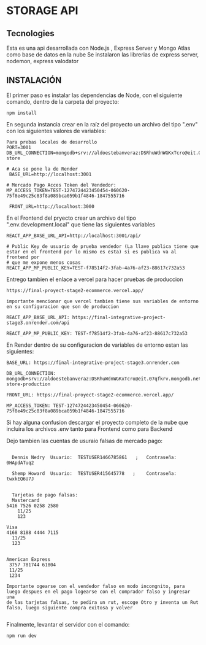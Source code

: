 # STORAGE API

## Tecnologies

Esta es una api desarrollada con Node.js , Express Server y Mongo Atlas como base de datos en la nube
Se instalaron las librerias de express server, nodemon, express valodator

## INSTALACIÓN

El primer paso es instalar las dependencias de Node, con el siguiente comando, dentro de la carpeta del proyecto:

```
npm install

```

En segunda instancia crear en la raíz del proyecto un archivo del tipo ".env" con los siguientes valores de variables:

```
Para prebas locales de desarrollo
PORT=3001
DB_URL_CONNECTION=mongodb+srv://aldoestebanveraz:DSRhuWdnWGKxTcro@eit.07qfkrv.mongodb.net/figures-store

# Aca se pone la de Render
 BASE_URL=http://localhost:3001

# Mercado Pago Acces Token del Vendedor:
MP_ACCESS_TOKEN=TEST-1274724423450454-060620-75f8e49c25c83f8a089bca059b1f4846-1847555716

 FRONT_URL=http://localhost:3000

```

En el Frontend del pryecto crear un archivo del tipo ".env.development.local" que tiene las siguientes variables

```
REACT_APP_BASE_URL_API=http://localhost:3001/api/

# Public Key de usuario de prueba vendedor (La llave publica tiene que estar en el frontend por lo mismo es esta) si es publica va al frontend por
# que me expone menos cosas
REACT_APP_MP_PUBLIC_KEY=TEST-f78514f2-3fab-4a76-af23-88617c732a53

```

Entrego tambien el enlace a vercel para hacer pruebas de produccion

```
https://final-proyect-stage2-ecommerce.vercel.app/

importante mencionar que vercel tambien tiene sus variables de entorno en su configuracion que son de produccion

REACT_APP_BASE_URL_API: https://final-integrative-project-stage3.onrender.com/api

REACT_APP_MP_PUBLIC_KEY: TEST-f78514f2-3fab-4a76-af23-88617c732a53

```

En Render dentro de su configuracion de variables de entorno estan las siguientes:

```
BASE_URL: https://final-integrative-project-stage3.onrender.com

DB_URL_CONNECTION: mongodb+srv://aldoestebanveraz:DSRhuWdnWGKxTcro@eit.07qfkrv.mongodb.net/figures-store-production

FRONT_URL: https://final-proyect-stage2-ecommerce.vercel.app/

MP_ACCESS_TOKEN: TEST-1274724423450454-060620-75f8e49c25c83f8a089bca059b1f4846-1847555716

```

Si hay alguna confusion descargar el proyecto completo de la nube que incluira los archivos .env tanto para Frontend como para Backend

Dejo tambien las cuentas de usuraio falsas de mercado pago:

```

  Dennis Nedry  Usuario:  TESTUSER1466785861   ;   Contraseña:  0HApdATuq2

  Shemp Howard  Usuario:  TESTUSER415645778   ;    Contraseña:  twxkEQ6U7J


  Tarjetas de pago falsas:
  Mastercard
5416 7526 0258 2580
    11/25
    123

Visa
4168 8188 4444 7115
  11/25
  123


American Express
 3757 781744 61804
 11/25
 1234

Importante ogearse con el vendedor falso en modo incongnito, para luego despues en el pago logearse con el comprador falso y ingresar una
de las tarjetas falsas, te pedira un rut, escoge Otro y inventa un Rut falso, luego siguiente compra exitosa y volver


```

Finalmente, levantar el servidor con el comando:

```
npm run dev

```
